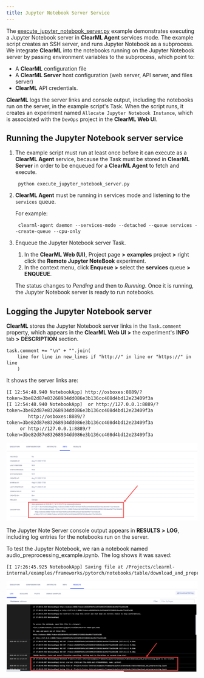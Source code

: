 ```yaml
---
title: Jupyter Notebook Server Service
---
```


The [execute_jupyter_notebook_server.py](https://github.com/allegroai/clearml/blob/master/examples/services/jupyter-service/execute_jupyter_notebook_server.py)
example demonstrates executing a Jupyter Notebook server in **ClearML Agent** services mode. The example script creates 
an SSH server, and runs Jupyter Notebook as a subprocess. We integrate **ClearML** into the notebooks running on the Jupyter 
Notebook server by passing environment variables to the subprocess, which point to: 
* A **ClearML** configuration file
* A **ClearML Server** host configuration (web server, API server, and files server)
* **ClearML** API credentials. 
  
**ClearML** logs the server links and console output, including the notebooks run on the server, in the example script's 
Task. When the script runs, it creates an experiment named `Allocate Jupyter Notebook Instance`, which is associated with 
the `DevOps` project in the **ClearML Web UI**.

## Running the Jupyter Notebook server service

1. The example script must run at least once before it can execute as a **ClearML Agent** service, because the Task must 
   be stored in **ClearML Server** in order to be enqueued for a **ClearML Agent** to fetch and execute.

        python execute_jupyter_notebook_server.py

1. **ClearML Agent** must be running in services mode and listening to the `services` queue.

    For example:

        clearml-agent daemon --services-mode --detached --queue services --create-queue --cpu-only

1. Enqueue the Jupyter Notebook server Task.

    1. In the **ClearML Web (UI)**, Project page **>** **examples** project **>** right click the **Remote Jupyter NoteBook** 
       experiment.
    1. In the context menu, click **Enqueue** **>** select the **services** queue **>** **ENQUEUE**.

    The status changes to *Pending* and then to *Running*. Once it is running, the Jupyter Notebook server is ready to 
   run notebooks.

## Logging the Jupyter Notebook server

**ClearML** stores the Jupyter Notebook server links in the `Task.comment` property, which appears in the **ClearML Web UI**
**>** the experiment's **INFO** tab **>** **DESCRIPTION** section.

    task.comment += "\n" + "".join(
        line for line in new_lines if "http://" in line or "https://" in line
        )

It shows the server links are:

    [I 12:54:48.940 NotebookApp] http://osboxes:8889/?token=3be82d87e83268934dd086e3b136cc408d4bd12e23409f3a
    [I 12:54:48.940 NotebookApp]  or http://127.0.0.1:8889/?token=3be82d87e83268934dd086e3b136cc408d4bd12e23409f3a
            http://osboxes:8889/?token=3be82d87e83268934dd086e3b136cc408d4bd12e23409f3a
         or http://127.0.0.1:8889/?token=3be82d87e83268934dd086e3b136cc408d4bd12e23409f3a

![image](../../img/examples_execute_jupyter_notebook_server_02.png)

The Jupyter Note Server console output appears in **RESULTS** **>** **LOG**, including log entries for the notebooks run 
on the server.

To test the Jupyter Notebook, we ran a notebook named audio_preprocessing_example.ipynb. The log shows it was saved:

    [I 17:26:45.925 NotebookApp] Saving file at /Projects/clearml-internal/examples/frameworks/pytorch/notebooks/table/download_and_preprocessing.ipynb

![image](../../img/examples_execute_jupyter_notebook_server_01.png)